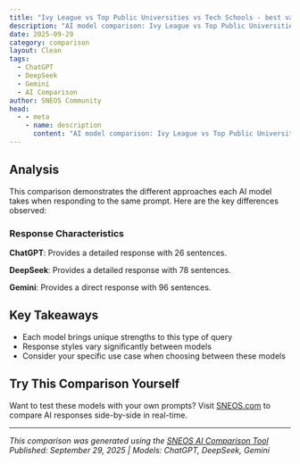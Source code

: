 ```yaml
---
title: "Ivy League vs Top Public Universities vs Tech Schools - best value in 2025?"
description: "AI model comparison: Ivy League vs Top Public Universities vs Tech Schools - best value in 2025?..."
date: 2025-09-29
category: comparison
layout: Clean
tags:
  - ChatGPT
  - DeepSeek
  - Gemini
  - AI Comparison
author: SNEOS Community
head:
  - - meta
    - name: description
      content: "AI model comparison: Ivy League vs Top Public Universities vs Tech Schools - best value in 2025?..."
---
```


<ChatComparison
  title="Ivy League vs Top Public Universities vs Tech Schools - best value in 2025?"
  prompt="Ivy League vs Top Public Universities vs Tech Schools - best value in 2025?"
  :responses='{
    "ChatGPT": "Evaluating the \u0022best value\u0022 among Ivy League schools, top public universities, and tech schools in 2025 depends on several factors including cost, return on investment (ROI), quality of education, career outcomes, and personal fit. Here\u2019s a breakdown to help you understand the differences and identify the best value for you:\n\n### 1. **Ivy League Schools**\n\n**Examples:** Harvard, Yale, Princeton, Columbia, etc.  \n**Strengths:**\n- Prestigious reputation worldwide  \n- Strong alumni networks and recruiting connections  \n- Access to abundant resources, research opportunities, and financial aid  \n- High average starting salaries for graduates  \n\n**Costs:**  \n- High sticker prices (~$70,000\u002B per year including tuition, room, and board)  \n- However, many offer generous need-based financial aid, making net cost affordable for middle and lower-income families  \n\n**Value Consideration:**  \n- If you qualify for substantial financial aid, Ivy League schools can offer exceptional value.  \n- The prestige and network can open unique career opportunities.  \n- May be less cost-efficient if paying full price without financial aid.  \n\n---\n\n### 2. **Top Public Universities**\n\n**Examples:** UC Berkeley, University of Michigan, University of Virginia, UNC Chapel Hill, University of Texas at Austin, etc.  \n**Strengths:**  \n- Much lower tuition for in-state students (often $10,000-$20,000/year)  \n- High quality academics with strong programs in many fields  \n- Good career placement services and strong alumni networks (especially regionally)  \n\n**Costs:**  \n- In-state tuition often significantly cheaper than private schools  \n- Out-of-state tuition can approach private university costs, but still generally less expensive than Ivy League  \n\n**Value Consideration:**  \n- Often the best value for in-state students due to low cost and strong education quality.  \n- Great balance of cost and quality, especially for popular majors.  \n- May provide fewer \u201Cprestige\u201D advantages but often equal or better ROI based on cost savings.  \n\n---\n\n### 3. **Top Tech Schools**\n\n**Examples:** MIT, Caltech, Georgia Tech, RPI, Carnegie Mellon (especially for STEM/Tech majors)  \n**Strengths:**  \n- Focused STEM and tech curricula with strong hands-on and research components  \n- Excellent industry connections, especially in tech and engineering fields  \n- High starting salaries for graduates, often among the highest in the country  \n\n**Costs:**  \n- Similar or slightly less than Ivy League schools, depending on institution  \n- Strong financial aid available at many private tech schools (MIT, Caltech)  \n- Public tech schools (Georgia Tech) offer great value for in-state students  \n\n**Value Consideration:**  \n- High ROI for students pursuing tech and engineering careers.  \n- Intense academics and strong focus on employability.  \n- Can be a middle ground between Ivy prestige and public school affordability.  \n\n---\n\n### Summary Table\n\n| Category          | Tuition Range (Annual)       | Strengths                       | Best For                         | Value Factor                         |\n|-------------------|-----------------------------|--------------------------------|---------------------------------|------------------------------------|\n| Ivy League        | $70,000\u002B (high aid possible) | Prestige, networks, resources   | Students qualifying for aid, career networking | High ROI if aided; expensive otherwise |\n| Top Public        | $10,000-$25,000 (in-state)  | Affordable, strong academics    | In-state students, budget-conscious | Best value for in-state students     |\n| Tech Schools      | $30,000-$70,000              | STEM focus, high salaries       | STEM/tech majors, industry focus | Excellent ROI for STEM; cost varies by type |\n\n---\n\n### Additional Considerations\n\n- **Financial Aid \u0026 Scholarships:** Always apply; net costs can differ drastically.  \n- **Career Goals:** If aiming for finance or consulting, Ivy League might offer more advantages; for tech fields, tech schools or top publics with strong STEM can be superior values.  \n- **Location:** Proximity to job hubs can affect internships and job placement (e.g., Ivy Leagues near NYC/Boston, tech schools near Silicon Valley).  \n- **Campus Culture \u0026 Fit:** Quality of life, class sizes, and extracurricular opportunities matter.  \n\n---\n\n### Final Thoughts\n\n- For most students, attending a **top public university in-state** is often the best overall value in 2025, providing strong academics at affordable costs.  \n- If you receive generous aid, **Ivy League schools** offer unmatched networking and prestige.  \n- For students focused on STEM, **top tech schools** provide high ROI and excellent career opportunities, sometimes competing with Ivy League outcomes in their fields.  \n\n**Your best choice will depend on your specific major, finances, and career aspirations.**\n\nIf you want, I can help you analyze specific schools or programs you\u2019re considering!",
    "DeepSeek": "Of course. This is a fantastic and highly relevant question, as the definition of \u0022value\u0022 in higher education is rapidly evolving. The \u0022best value\u0022 in 2025 isn\u0027t a single answer but depends heavily on your career goals, learning style, and financial situation.\n\nLet\u0027s break down the strengths, weaknesses, and value proposition of each category for a student entering college in 2025.\n\n---\n\n### The Quick Answer: It Depends on Your Goal\n\n*   **For Prestige, Network, and Certain Elite Fields (Finance, Consulting, Academia):** **Ivy League**.\n*   **For High-ROI STEM Careers (CS, Engineering) and In-State Value:** **Top Public Universities**.\n*   **For a Hyper-Focused, Hands-On Path to a Specific Tech Career:** **Top Tech Schools**.\n\nNow, let\u0027s dive into the detailed analysis.\n\n---\n\n### 1. Ivy League \u0026 Peer Elite Private Universities\n*(Examples: Harvard, Princeton, Yale, Stanford, MIT, Chicago)*\n\n**The Value Proposition in 2025:**\nThe value is not just in the education, but in the **brand, network, and opportunity access**. This becomes a long-term investment in your social and professional capital.\n\n**Strengths:**\n*   **Unmatched Prestige \u0026 Network:** The \u0022Ivy League\u0022 brand opens doors for a lifetime, especially in fields like investment banking, management consulting, and politics. Your alumni network is a powerful global asset.\n*   **Massive Endowments:** This translates to unparalleled resources: need-blind admissions with generous financial aid (if you qualify), world-class research facilities, superstar professors, and well-funded student organizations.\n*   **Interdisciplinary Focus:** These schools encourage a broad liberal arts education, even for engineers, fostering critical thinking and versatility.\n*   **Selectivity \u0026 Peer Group:** You are surrounded by exceptionally driven and talented peers, which creates a powerful learning environment.\n\n**Weaknesses:**\n*   **Extreme Cost:** The sticker price is astronomical (often $80,000\u002B/year). While financial aid can be generous for low/middle-income families, many families end up paying a significant amount.\n*   **Pressure-Cooker Environment:** The intensity and competition can be overwhelming for some students.\n*   **Potential for Elitism:** The environment can feel insular and disconnected from the \u0022real world.\u0022\n\n**Best For:** Students aiming for elite, network-driven careers (finance, consulting, academia), those who thrive in intense, competitive environments, and those who qualify for significant need-based financial aid.\n\n---\n\n### 2. Top Public Universities\n*(Examples: UC Berkeley, UCLA, UMichigan, UVA, UNC-Chapel Hill, Georgia Tech, UIUC)*\n\n**The Value Proposition in 2025:**\nThis is the **king of ROI (Return on Investment)**, especially for in-state students in STEM fields. You get a world-class education at a fraction of the cost of an Ivy.\n\n**Strengths:**\n*   **Incredible Value (In-State):** For residents, the cost is often 1/3 to 1/2 that of an Ivy League. The education, particularly in engineering, computer science, and business, is frequently on par.\n*   **Powerhouse STEM Programs:** Many top publics (like Berkeley, Michigan, UIUC, Georgia Tech) have engineering and CS programs that consistently rank *above* most Ivies.\n*   **Large, Diverse Communities:** You get exposure to a vast array of people, ideas, and backgrounds, which is excellent preparation for the global workforce.\n*   **Strong Industry Connections:** Major tech, engineering, and biotech companies heavily recruit from these schools.\n\n**Weaknesses:**\n*   **Bureaucracy and Large Class Sizes:** Introductory courses can be massive (500\u002B students). You must be proactive to get attention from professors.\n*   **Competitive Admissions for Popular Majors:** Getting into the university is one thing; getting into a top major like Computer Science can be another, more difficult hurdle.\n*   **Out-of-State Cost:** For non-residents, the tuition is very high, often approaching private school levels, but usually without the same level of financial aid.\n\n**Best For:** In-state students seeking the highest possible ROI, students pursuing high-demand STEM majors, and those who are self-motivated and can thrive in a large, decentralized environment.\n\n---\n\n### 3. Top Tech \u0026 Specialized Schools\n*(Examples: MIT, Caltech, Georgia Tech, Carnegie Mellon, Harvey Mudd, Olin, RPI)*\n\n**The Value Proposition in 2025:**\n**Extreme focus and career acceleration.** These schools skip the broad general education requirements to dive deep into technical skills from day one.\n\n**Strengths:**\n*   **Unbeatable Career Placement:** Graduates from these schools are snapped up by top tech, engineering, and research firms. The career services are intensely focused.\n*   **Deep, Practical Curriculum:** The learning is hands-on, project-based, and immediately applicable. You build a strong portfolio by graduation.\n*   **Like-Minded, Collaborative Peers:** You are surrounded by students who are just as passionate and geeky about technology and problem-solving as you are. The culture is often one of collaboration over competition (though this varies).\n*   **Industry-Integrated:** These schools often have deep ties with Silicon Valley, aerospace, and other tech hubs, facilitating internships and co-ops.\n\n**Weaknesses:**\n*   **Narrow Focus:** There is less emphasis on humanities, social sciences, and the \u0022well-rounded\u0022 education prized by liberal arts colleges.\n*   **Intense Workload:** The \u0022grind\u0022 is real and can lead to burnout. The focus is overwhelmingly on technical proficiency.\n*   **Can Be Expensive:** Like Ivies, the private tech schools (Caltech, CMU) carry a high sticker price.\n\n**Best For:** Students who are 100% certain they want a career in technology, engineering, or hard sciences and want the most direct, fast-track path to a high-paying job.\n\n---\n\n### Key Factors for Your 2025 Decision\n\n1.  **Career Goal:** This is the #1 factor.\n    *   **Finance/Consulting?** Target Ivies.\n    *   **Software Engineer at FAANG?** A top public (Berkeley, UIUC) or tech school (CMU) offers equal or better value.\n    *   **Research Scientist?** Ivies, top publics, and specialized tech schools are all excellent; focus on the specific lab and professor.\n\n2.  **Financial Picture:**\n    *   **Run the Net Price Calculator** for every school you\u0027re considering. An Ivy with a full financial aid package can be cheaper than your in-state flagship. A $80k/year school that gives you $60k in aid is a better value than a $30k/year school with no aid.\n\n3.  **Learning Style:**\n    *   Do you need small seminars and professor access (Ivy/Tech)? Or can you thrive in a large lecture hall and seek out opportunities yourself (Public)?\n\n4.  **The \u0022AI \u0026 Tech\u0022 Wildcard:**\n    *   The demand for tech skills will only grow. Schools with strong, modern CS, Data Science, and AI programs (which include top publics and tech schools) will provide immense value. The Ivy League brand is adapting, but the focused technical training of a top public or tech school may have a more immediate payoff.\n\n### The Verdict for 2025\n\n*   **Overall \u0022Best Value\u0022 for the Most Students:** **Top Public Universities (for in-state students)**. The combination of world-class quality, strong career outcomes, and manageable debt is hard to beat. A computer science degree from UC Berkeley or the University of Washington is a golden ticket.\n*   **Best \u0022No-Expense-Spared\u0022 Investment for Specific Goals:** **Ivy League**. If your family can afford it or you qualify for significant aid, and you aim for a network-driven elite career, the long-term ROI of the brand and connections is real.\n*   **Best \u0022Fastest Path to a High-Paying Tech Job\u0022:** **Top Tech Schools**. If you live and breathe code or engineering, these schools offer the most efficient and effective training ground.\n\n**Final Advice:** Don\u0027t just chase a brand. In 2025, with the rising cost of education, the smartest strategy is to align your choice with a clear career outcome. The most valuable degree is one that equips you with in-demand skills, doesn\u0027t bury you in debt, and comes from a institution whose strengths match your ambitions.",
    "Gemini": "This is a fantastic question and one that a lot of students and families are grappling with! There\u0027s no single \u0022best value\u0022 across the board, as it depends heavily on individual circumstances, career goals, financial situation, and priorities. However, we can break down the pros and cons of each category to help you make a more informed decision for 2025.\n\n**I. Ivy League Universities (e.g., Harvard, Yale, Princeton, UPenn, Columbia, Brown, Dartmouth, Cornell)**\n\n*   **Pros:**\n    *   **Prestige and Reputation:**  The Ivy League name carries enormous weight, opening doors in many fields, especially in finance, law, consulting, and academia.\n    *   **Networking:** Unparalleled alumni networks and connections.  Opportunities to connect with influential people are abundant.\n    *   **Resources:**  Huge endowments translate into top-notch facilities, research opportunities, small class sizes, and generous financial aid.\n    *   **Financial Aid:**  Often have the *most generous* financial aid packages, sometimes making them *more affordable* than public universities for low- and middle-income families.  Many offer \u0022need-blind\u0022 admissions, meaning your ability to pay won\u0027t affect your admission decision.  They often meet 100% of demonstrated financial need.\n    *   **Broad Education:**  Emphasis on a well-rounded liberal arts education, developing critical thinking and communication skills.\n    *   **Career Services:**  Extensive career counseling and placement services, with strong relationships with top employers.\n    *   **Research Opportunities:** Abundant opportunities to engage in cutting-edge research with leading faculty.\n\n*   **Cons:**\n    *   **Selectivity:** Extremely competitive admissions.  Getting in is a huge challenge.\n    *   **Cost (Sticker Price):**  The listed tuition and fees are extremely high.\n    *   **Pressure:** Intense academic environment and a competitive student body can be stressful.\n    *   **May Not Be Best for All Fields:** While strong across the board, may not be the absolute best *specialized* program for certain highly technical or vocational fields (though their engineering departments are excellent).\n    *   **Location:**  Often located in expensive urban areas or small college towns, impacting living expenses.\n\n**II. Top Public Universities (e.g., University of Michigan, UCLA, UC Berkeley, University of Virginia, UNC Chapel Hill, UT Austin)**\n\n*   **Pros:**\n    *   **Academic Excellence:**  Often rank among the top universities globally and offer excellent programs in many fields.\n    *   **Value (for In-State Students):** Significantly lower tuition for in-state residents, making them a fantastic value.  Out-of-state tuition is still often lower than private universities.\n    *   **Diversity:**  Tend to have larger and more diverse student bodies than Ivy League schools.\n    *   **Research Opportunities:**  Strong research institutions with ample opportunities for undergraduate research.\n    *   **Strong in Specific Fields:**  Often have particularly strong programs in specific areas, such as engineering (Michigan, Berkeley, UT Austin), business (Michigan, UVA), or journalism (UNC).\n    *   **Large Networks:**  While not quite as exclusive as the Ivies, they still have extensive alumni networks.\n    *   **Career Services:** Strong career services, though potentially less personalized due to the larger student body.\n\n*   **Cons:**\n    *   **Class Sizes:**  Can have very large lecture classes, especially in introductory courses.\n    *   **In-State Preference:**  Admission is often significantly easier for in-state residents.  Out-of-state admission can be highly competitive.\n    *   **Funding Fluctuations:**  Public university funding can be subject to state budget cuts, which can impact resources and tuition.\n    *   **Financial Aid (Less Generous Than Ivies):**  Financial aid packages are generally less generous than those offered by Ivy League schools.  Meeting 100% of demonstrated need is less common.\n    *   **Out-of-State Tuition:** Can be expensive, potentially negating the \u0022value\u0022 proposition if you\u0027re not a resident.\n    *   **Bureaucracy:** Can be more bureaucratic than smaller private institutions.\n\n**III. Tech Schools (e.g., MIT, Caltech, Carnegie Mellon, Georgia Tech)**\n\n*   **Pros:**\n    *   **Specialized Excellence:**  World-renowned for STEM fields (Science, Technology, Engineering, Mathematics).\n    *   **Career Prospects:**  Graduates are highly sought after by tech companies and research institutions.  Excellent job placement rates.\n    *   **Research Opportunities:**  Emphasis on hands-on research and innovation.\n    *   **Strong Faculty:**  Leading researchers and experts in their fields.\n    *   **Financial Aid:**  Often provide generous financial aid packages, especially for lower- and middle-income families.\n    *   **Innovation \u0026 Entrepreneurship:** Strong cultures of innovation and entrepreneurship.\n\n*   **Cons:**\n    *   **Limited Focus:**  Less emphasis on the liberal arts.  May not be the best choice if you\u0027re unsure about pursuing a STEM career or prefer a broader education.\n    *   **Workload:**  Extremely demanding academic environment with a heavy workload.\n    *   **Less Name Recognition (Outside STEM):** While highly respected in STEM, their name recognition might not be as universal as the Ivies in fields like finance or law (though this is changing).\n    *   **Culture:**  Can be a less diverse student body in terms of interests and backgrounds compared to broader universities.  The social scene can sometimes be perceived as less vibrant.\n    *   **Cost (Sticker Price):**  High tuition costs, similar to private universities.\n\n**Value Considerations for 2025 (and Beyond):**\n\n*   **Your Field of Study:**  If you\u0027re certain about a STEM career, a top tech school might be the best value, even with a higher sticker price, due to excellent career prospects.  If you want a broad liberal arts education and are unsure of your career path, an Ivy League or top public university might be a better fit.\n*   **Financial Aid:**  *This is the most critical factor!*  Run the Net Price Calculators on each school\u0027s website.  The \u0022sticker price\u0022 is meaningless until you know what your *net price* (cost after financial aid) will be.  An Ivy League school might be *cheaper* than your in-state public university.  Don\u0027t assume you can\u0027t afford a private school.\n*   **Location:** Consider the cost of living in the area, especially if you\u0027ll be responsible for room and board.  Also, think about the location\u0027s impact on internship and job opportunities.\n*   **Career Goals:** Where do you see yourself in 5, 10, or 20 years?  Which school\u0027s alumni network and career services are best suited to help you achieve those goals?\n*   **In-State Residency:** If you qualify for in-state tuition at a top public university, it\u0027s often the best value *if* the program is a good fit for your interests.\n*   **Prestige vs. Fit:**  Don\u0027t get caught up in prestige for prestige\u0027s sake.  The \u0022best\u0022 school is the one where you\u0027ll thrive academically, socially, and emotionally.  A slightly less prestigious school where you can be a top student and access opportunities might be a better choice than a more prestigious school where you struggle and feel lost.\n*   **Future Earnings Potential:** Research the average starting salaries and long-term earning potential for graduates in your chosen field from each type of school.  This can help you assess the return on investment (ROI) of your education.\n*   **Specific Program Rankings:**  Look at rankings for specific departments or programs within each university, not just overall rankings.  A school might be highly ranked overall but have a weaker program in your area of interest.\n\n**In summary:**\n\n*   **Ivy League:** Best for broad education, prestige, networking, and often the *best financial aid*.\n*   **Top Public:** Best value *for in-state residents* seeking strong academics and research opportunities.\n*   **Tech Schools:** Best for specialized STEM education and career prospects in tech.\n\n**Recommendation:**\n\n1.  **Determine your major/area of interest.** This will heavily influence the \u0022best\u0022 school for you.\n2.  **Run Net Price Calculators for a range of schools across all three categories.** This is the *most important* step.\n3.  **Research program rankings and career outcomes.**\n4.  **Visit campuses (if possible) and talk to current students.**\n5.  **Prioritize \u0022fit\u0022 over pure prestige.** Choose the school where you believe you\u0027ll be happiest and most successful.\n\nGood luck with your college search! It\u0027s a big decision, but with careful research, you can find the best value for your individual circumstances.\n"
  }'
  published-date="16:28"
/>

## Analysis

This comparison demonstrates the different approaches each AI model takes when responding to the same prompt. Here are the key differences observed:

### Response Characteristics

**ChatGPT**: Provides a detailed response with 26 sentences. 

**DeepSeek**: Provides a detailed response with 78 sentences. 

**Gemini**: Provides a direct response with 96 sentences. 

## Key Takeaways

- Each model brings unique strengths to this type of query
- Response styles vary significantly between models
- Consider your specific use case when choosing between these models

## Try This Comparison Yourself

Want to test these models with your own prompts? Visit [SNEOS.com](https://sneos.com) to compare AI responses side-by-side in real-time.

---

*This comparison was generated using the [SNEOS AI Comparison Tool](https://sneos.com)*
*Published: September 29, 2025 | Models: ChatGPT, DeepSeek, Gemini*
